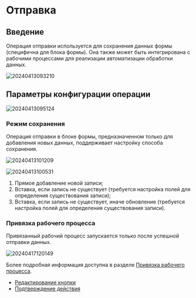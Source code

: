 # Отправка

## Введение

Операция отправки используется для сохранения данных формы (специфична для блока формы). Она также может быть интегрирована с рабочими процессами для реализации автоматизации обработки данных.

![20240413093210](https://static-docs.nocobase.com/20240413093210.png)

## Параметры конфигурации операции

![20240413095124](https://static-docs.nocobase.com/20240413095124.png)

### Режим сохранения

Операция отправки в блоке формы, предназначенном только для добавления новых данных, поддерживает настройку способа сохранения.

![20240413101209](https://static-docs.nocobase.com/20240413101209.png)

![20240413100531](https://static-docs.nocobase.com/20240413100531.png)

1. Прямое добавление новой записи;
2. Вставка, если запись не существует (требуется настройка полей для определения существования записи);
3. Вставка, если запись не существует, иначе обновление (требуется настройка полей для определения существования записи).

### Привязка рабочего процесса

Привязанный рабочий процесс запускается только после успешной отправки данных.

![20240417120149](https://static-docs.nocobase.com/20240417120149.png)

Более подробная информация доступна в разделе [Привязка рабочего процесса](/handbook/ui/actions/action-settings/bind-workflow).

- [Редактирование кнопки](/handbook/ui/actions/action-settings/edit-button)
- [Подтверждение действия](/handbook/ui/actions/action-settings/double-check)